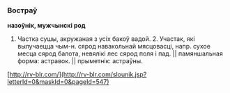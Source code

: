 ### Востраў
**назоўнік, мужчынскі род**

1. Частка сушы, акружаная з усіх бакоў вадой. 2. Участак, які вылучаецца чым-н. сярод навакольнай мясцовасці, напр. сухое месца сярод балота, невялікі лес сярод поля і пад. || памяншальная форма: астравок. || прыметнік: астраўны.

<a rel="author">[http://rv-blr.com/](http://rv-blr.com/slounik.jsp?letterId=0&maskId=0&pageId=547)</a>
